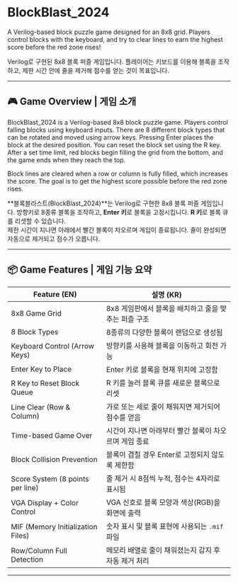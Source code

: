 # BlockBlast_2024

A Verilog-based block puzzle game designed for an 8x8 grid. Players control blocks with the keyboard, and try to clear lines to earn the highest score before the red zone rises!

Verilog로 구현된 8x8 블록 퍼즐 게임입니다. 플레이어는 키보드를 이용해 블록을 조작하고, 제한 시간 안에 줄을 제거해 점수를 얻는 것이 목표입니다.

---

## 🎮 Game Overview | 게임 소개

BlockBlast_2024 is a Verilog-based 8x8 block puzzle game. Players control falling blocks using keyboard inputs. There are 8 different block types that can be rotated and moved using arrow keys. Pressing Enter places the block at the desired position. You can reset the block set using the R key. After a set time limit, red blocks begin filling the grid from the bottom, and the game ends when they reach the top.

Block lines are cleared when a row or column is fully filled, which increases the score. The goal is to get the highest score possible before the red zone rises.

**블록블라스트(BlockBlast_2024)**는 Verilog로 구현한 8x8 블록 퍼즐 게임입니다. 방향키로 8종류 블록을 조작하고, **Enter 키**로 블록을 고정시킵니다. **R 키**로 블록 큐를 리셋할 수 있습니다.  
제한 시간이 지나면 아래에서 빨간 블록이 차오르며 게임이 종료됩니다. 줄이 완성되면 자동으로 제거되고 점수가 오릅니다.

---

## 📦 Game Features | 게임 기능 요약

| Feature (EN)                          | 설명 (KR)                                                    |
|--------------------------------------|---------------------------------------------------------------|
| 8x8 Game Grid                        | 8x8 게임판에서 블록을 배치하고 줄을 맞추는 퍼즐 구조                |
| 8 Block Types                        | 8종류의 다양한 블록이 랜덤으로 생성됨                              |
| Keyboard Control (Arrow Keys)       | 방향키를 사용해 블록을 이동하고 회전 가능                           |
| Enter Key to Place                  | Enter 키로 블록을 현재 위치에 고정함                                |
| R Key to Reset Block Queue          | R 키를 눌러 블록 큐를 새로운 블록으로 리셋                           |
| Line Clear (Row & Column)           | 가로 또는 세로 줄이 채워지면 제거되어 점수를 얻음                      |
| Time-based Game Over                | 시간이 지나면 아래부터 빨간 블록이 차오르며 게임 종료                   |
| Block Collision Prevention          | 블록이 겹칠 경우 Enter로 고정되지 않도록 제한함                       |
| Score System (8 points per line)    | 줄 제거 시 8점씩 누적, 점수는 4자리로 표시됨                          |
| VGA Display + Color Control         | VGA 신호로 블록 모양과 색상(RGB)을 화면에 출력                        |
| MIF (Memory Initialization Files)   | 숫자 표시 및 블록 표현에 사용되는 `.mif` 파일                         |
| Row/Column Full Detection           | 메모리 배열로 줄이 채워졌는지 감지 후 자동 제거 처리                   |

---
